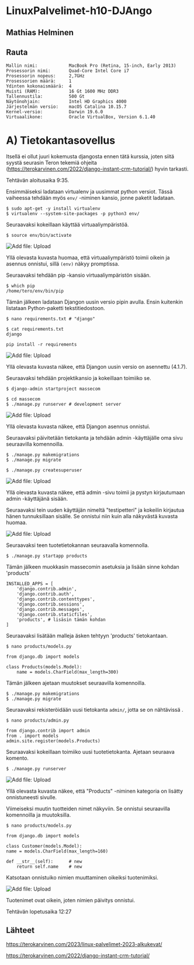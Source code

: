 # LinuxPalvelimet-h10-DJAngo

## Mathias Helminen

## Rauta
    Mallin nimi:            MacBook Pro (Retina, 15-inch, Early 2013)
    Prosessorin nimi:       Quad-Core Intel Core i7
    Prosessorin nopeus:     2,7GHz
    Prosessorien määrä:     1
    Ydinten kokonaismäärä:  4
    Muisti (RAM):           16 Gt 1600 MHz DDR3
    Tallennustila:          500 Gt
    Näytönohjain:           Intel HD Graphics 4000
    Järjestelmän versio:    macOS Catalina 10.15.7
    Kernel-versio:          Darwin 19.6.0
    Virtuaalikone:          Oracle VirtualBox, Version 6.1.40
    
# A) Tietokantasovellus
Itsellä ei ollut juuri kokemusta djangosta ennen tätä kurssia, joten siitä syystä seurasin Teron tekemiä ohjeita (https://terokarvinen.com/2022/django-instant-crm-tutorial/) hyvin tarkasti. 

Tehtävän aloitusaika 9:35.

Ensimmäiseksi ladataan virtualenv ja uusimmat python versiot. Tässä vaiheessa tehdään myös ``env/`` -niminen kansio, jonne paketit ladataan.

    $ sudo apt-get -y install virtualenv
    $ virtualenv --system-site-packages -p python3 env/
    
Seuraavaksi kokeillaan käyttää virtuaaliympäristöä.

    $ source env/bin/activate
    
![Add file: Upload](django1-h10.png)

Yllä olevasta kuvasta huomaa, että virtuaaliympäristö toimii oikein ja asennus onnistui, sillä ``(env)`` näkyy promptissa.

Seuraavaksi tehdään pip -kansio virtuaaliympäristön sisään. 

    $ which pip
    /home/tero/env/bin/pip

Tämän jälkeen ladataan Djangon uusin versio pipin avulla. Ensin kuitenkin listataan Python-paketti tekstitiedostoon.

    $ nano requirements.txt # "django"
    
    $ cat requirements.txt
    django
    
    pip install -r requirements
    
![Add file: Upload](django2-h10.png)

Yllä olevasta kuvasta näkee, että Djangon uusin versio on asennettu (4.1.7).

Seuraavaksi tehdään projektikansio ja kokeillaan toimiiko se. 

    $ django-admin startproject massecom
    
    $ cd massecom
    $ ./manage.py runserver # development server
    
![Add file: Upload](django3-h10.png)

Yllä olevasta kuvasta näkee, että Djangon asennus onnistui.

Seuraavaksi päivitetään tietokanta ja tehdään admin -käyttäjälle oma sivu seuraavilla komennoilla.

    $ ./manage.py makemigrations
    $ ./manage.py migrate

    $ ./manage.py createsuperuser
    
![Add file: Upload](django4-h10.png)

Yllä olevasta kuvasta näkee, että admin -sivu toimii ja pystyn kirjautumaan admin -käyttäjänä sisään.

Seuraavaksi tein uuden käyttäjän nimeltä "testipetteri" ja kokeilin kirjautua hänen tunnuksillaan sisälle. Se onnistui niin kuin alla näkyvästä kuvasta huomaa.

![Add file: Upload](django5-h10.png)

Seuraavaksi teen tuotetietokannan seuraavalla komennolla.

    $ ./manage.py startapp products

Tämän jälkeen muokkasin massecomin asetuksia ja lisään sinne kohdan 'products'

    INSTALLED_APPS = [
        'django.contrib.admin',
        'django.contrib.auth',
        'django.contrib.contenttypes',
        'django.contrib.sessions',
        'django.contrib.messages',
        'django.contrib.staticfiles',
        'products', # lisäsin tämän kohdan
    ]

Seuraavaksi lisätään malleja äsken tehtyyn 'products' tietokantaan.

    $ nano products/models.py
    
    from django.db import models
    
    class Products(models.Model):
        name = models.CharField(max_length=300)
        
Tämän jälkeen ajetaan muutokset seuraavilla komennoilla.

    $ ./manage.py makemigrations
    $ ./manage.py migrate

Seuraavaksi rekisteröidään uusi tietokanta ``admin/``, jotta se on nähtävissä .

    $ nano products/admin.py
    
    from django.contrib import admin
    from . import models
    admin.site.register(models.Products)

Seuraavaksi kokeillaan toimiiko uusi tuotetietokanta. Ajetaan seuraava komento.

    $ ./manage.py runserver
    
![Add file: Upload](django6-h10.png)

Yllä olevasta kuvasta näkee, että "Products" -niminen kategoria on lisätty onnistuneesti sivulle.

Viimeiseksi muutin tuotteiden nimet näkyviin. Se onnistui seuraavilla komennoilla ja muutoksilla.

    $ nano products/models.py
    
    from django.db import models

    class Customer(models.Model):
    name = models.CharField(max_length=160)

    def __str__(self):		# new
        return self.name	# new

Katsotaan onnistuiko nimien muuttaminen oikeiksi tuotenimiksi.

![Add file: Upload](django7-h10.png)

Tuotenimet ovat oikein, joten nimien päivitys onnistui.

Tehtävän lopetusaika 12:27

## Lähteet

https://terokarvinen.com/2023/linux-palvelimet-2023-alkukevat/

https://terokarvinen.com/2022/django-instant-crm-tutorial/
